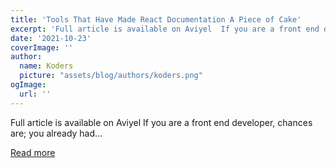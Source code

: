 ```yaml
---
title: 'Tools That Have Made React Documentation A Piece of Cake'
excerpt: 'Full article is available on Aviyel  If you are a front end developer, chances are; you already had...'
date: '2021-10-23'
coverImage: ''
author:
  name: Koders
  picture: "assets/blog/authors/koders.png"
ogImage:
  url: ''
---
```


Full article is available on Aviyel  If you are a front end developer, chances are; you already had...

[Read more](https://dev.to/sankalpswami1122/tools-that-have-made-react-documentation-a-piece-of-cake-2kp3)
